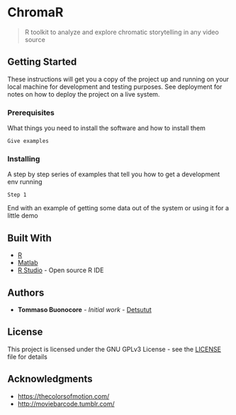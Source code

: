 # ChromaR 

> R toolkit to analyze and explore chromatic storytelling in any video source

## Getting Started

These instructions will get you a copy of the project up and running on your local machine for development and testing purposes. See deployment for notes on how to deploy the project on a live system.

### Prerequisites

What things you need to install the software and how to install them

```
Give examples
```

### Installing

A step by step series of examples that tell you how to get a development env running

```
Step 1
```

End with an example of getting some data out of the system or using it for a little demo

## Built With

* [R](https://www.r-project.org/)
* [Matlab](https://www.mathworks.com/products/matlab.html)
* [R Studio](https://www.rstudio.com/) - Open source R IDE

## Authors

* **Tommaso Buonocore** - *Initial work* - [Detsutut](https://github.com/detsutut)

## License

This project is licensed under the GNU GPLv3 License - see the [LICENSE](LICENSE) file for details

## Acknowledgments

* https://thecolorsofmotion.com/
* http://moviebarcode.tumblr.com/

